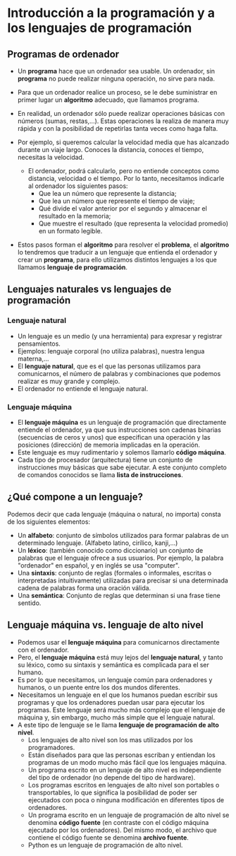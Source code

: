 # Introducción a la programación y a los lenguajes de programación

## Programas de ordenador

* Un **programa** hace que un ordenador sea usable. Un ordenador, sin **programa** no puede realizar ninguna operación, no sirve para nada.
* Para que un ordenador realice un proceso, se le debe suministrar en primer lugar un **algoritmo** adecuado, que llamamos programa.
* En realidad, un ordenador sólo puede realizar operaciones básicas con números (sumas, restas,...). Estas operaciones la realiza de manera muy rápida y con la posibilidad de repetirlas tanta veces como haga falta.

* Por ejemplo, si queremos calcular la velocidad media que has alcanzado durante un viaje largo. Conoces la distancia, conoces el tiempo, necesitas la velocidad.
    * El ordenador, podrá calcularlo, pero no entiende conceptos como distancia, velocidad o el tiempo. Por lo tanto, necesitamos indicarle al ordenador los siguientes pasos:
        * Que lea un número que represente la distancia;
        * Que lea un número que represente el tiempo de viaje;
        * Qué divide el valor anterior por el segundo y almacenar el resultado en la memoria;
        * Que muestre el resultado (que representa la velocidad promedio) en un formato legible.

* Estos pasos forman el **algoritmo** para resolver el **problema**, el **algoritmo** lo tendremos que traducir a un lenguaje que entienda el ordenador y crear un **programa**, para ello utilizamos distintos lenguajes a los que llamamos **lenguaje de programación**.

## Lenguajes naturales vs lenguajes de programación

### Lenguaje natural

* Un lenguaje es un medio (y una herramienta) para expresar y registrar pensamientos.
* Ejemplos: lenguaje corporal (no utiliza palabras), nuestra lengua materna,...
* El **lenguaje natural**, que es el que las personas utilizamos para comunicarnos, el número de palabras y combinaciones que podemos realizar es muy grande y complejo.
* El ordenador no entiende el lenguaje natural.

### Lenguaje máquina

* El **lenguaje máquina** es un lenguaje de programación que directamente entiende el ordenador, ya que sus instrucciones son cadenas binarias (secuencias de ceros y unos) que especifican una operación y las posiciones (dirección) de memoria implicadas en la operación.
* Este lenguaje es muy rudimentario y solemos llamarlo **código máquina**.
* Cada tipo de procesador (arquitectura) tiene un conjunto de instrucciones muy básicas que sabe ejecutar. A este conjunto completo de comandos conocidos se llama **lista de instrucciones**.

## ¿Qué compone a un lenguaje?

Podemos decir que cada lenguaje (máquina o natural, no importa) consta de los siguientes elementos:

* Un **alfabeto**: conjunto de símbolos utilizados para formar palabras de un determinado lenguaje. (Alfabeto latino, cirílico, kanji,...)
* Un **léxico**: (también conocido como diccionario) un conjunto de palabras que el lenguaje ofrece a sus usuarios. Por ejemplo, la palabra "ordenador" en español, y en inglés se usa "computer".
* Una **sintaxis**: conjunto de reglas (formales o informales, escritas o interpretadas intuitivamente) utilizadas para precisar si una determinada cadena de palabras forma una oración válida.
* Una **semántica**: Conjunto de reglas que determinan si una frase tiene sentido.

## Lenguaje máquina vs. lenguaje de alto nivel

* Podemos usar el **lenguaje máquina** para comunicarnos directamente con el ordenador.
* Pero, el **lenguaje máquina** está muy lejos del **lenguaje natural**, y tanto su léxico, como su sintaxis y semántica es complicada para el ser humano.
* Es por lo que necesitamos, un lenguaje común para ordenadores y humanos, o un puente entre los dos mundos diferentes. 
* Necesitamos un lenguaje en el que los humanos puedan escribir sus programas y que los ordenadores puedan usar para ejecutar los programas. Este lenguaje será mucho más complejo que el lenguaje de máquina y, sin embargo, mucho más simple que el lenguaje natural.
* A este tipo de lenguaje se le llama **lenguaje de programación de alto nivel**.
    * Los lenguajes de alto nivel son los mas utilizados por los programadores. 
    * Están diseñados para que las personas escriban y entiendan los programas de un modo mucho más fácil que los lenguajes máquina. 
    * Un programa escrito en un lenguaje de alto nivel es independiente del tipo de ordenador (no depende del tipo de hardware).
    * Los programas escritos en lenguajes de alto nivel son portables o transportables, lo que significa la posibilidad de poder ser ejecutados con poca o ninguna modificación en diferentes tipos de ordenadores.
    * Un programa escrito en un lenguaje de programación de alto nivel se denomina **código fuente** (en contraste con el código máquina ejecutado por los ordenadores). Del mismo modo, el archivo que contiene el código fuente se denomina **archivo fuente**.
    * Python es un lenguaje de programación de alto nivel.

